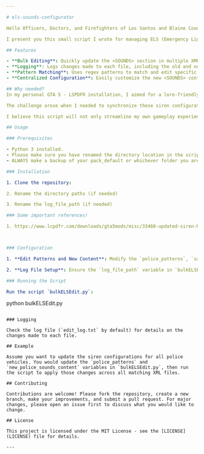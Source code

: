 ```yaml
---

# els-sounds-configurator

Hello Officers, Doctors, and Firefighters of Los Santos and Blaine County,

I present you this small script I wrote for managing ELS (Emergency Lighting System) configuration files in Grand Theft Auto V. This script helps to standardize and update the <SOUNDS> section across multiple XML files used by various emergency service vehicles. It's particularly useful for ensuring consistency and efficiency when updating siren and horn configurations.

## Features

- **Bulk Editing**: Quickly update the <SOUNDS> section in multiple XML files based on predefined patterns.
- **Logging**: Logs changes made to each file, including the old and new content of the <SOUNDS> section.
- **Pattern Matching**: Uses regex patterns to match and edit specific files associated with police, ambulance, fire department, and other emergency services.
- **Centralized Configuration**: Easily customize the new <SOUNDS> content for different departments or vehicle types.

## Why needed?
In my personal GTA 5 - LSPDFR installation, I aimed for a lore-friendly experience, ensuring that all aspects of the game. However, managing siren configurations across multiple agencies and vehicle types proved to be a daunting task. Specifically, I created a pack of sirens tailored for different agencies such as SAHP, LSPD + BCSO + FIB + LSSD, EMS, and FD, encompassing around 337 lore-friendly vehicle els-xml config files.

The challenge arose when I needed to synchronize these siren configurations across all 337 XML files associated with each vehicle. Attempting to do this manually quickly became overwhelming and impractical. Faced with this issue, I decided to develop a Python script to automate the process. This script allows for seamless updates to the <SOUNDS> blah blah </SOUNDS> section within each XML file, ensuring that the siren and horn configurations are consistently applied across all vehicles.

I believe this script will not only streamline my own gameplay experience but also be beneficial to others within the GTA 5 modding community who seek to maintain a similar level of customization and immersion. By sharing this tool, I hope to alleviate the manual effort required for managing siren configurations and enable others to effortlessly customize their GTA 5 emergency vehicle setups. 

## Usage

### Prerequisites

- Python 3 installed.
- Please make sure you have renamed the directory location in the script.
- ALWAYS make a backup of your pack_default or whichever folder you are using for the ELS-xml files. I won't be responsible if you don't read the manual/readme properly.

### Installation

1. Clone the repository:

2. Rename the directory paths (if needed)

3. Rename the log_file_path (if needed)

### Some important references!

1. https://www.lcpdfr.com/downloads/gta5mods/misc/33460-updated-siren-hashes-for-els-2021/



### Configuration

1. **Edit Patterns and New Content**: Modify the `police_patterns`, `sahp_patterns`, `lsfd_patterns`, `ems_patterns`, and corresponding `new_*_sounds_content` variables in `rename_els.py` to match your requirements.

2. **Log File Setup**: Ensure the `log_file_path` variable in `bulkELSEdit.py` points to a valid location where the log file can be written.

### Running the Script

Run the script `bulkELSEdit.py`:
```
python bulkELSEdit.py
```

### Logging

Check the log file (`edit_log.txt` by default) for details on the changes made to each file.

## Example

Assume you want to update the siren configurations for all police vehicles. You would update the `police_patterns` and `new_police_sounds_content` variables in `bulkELSEdit.py`, then run the script to apply those changes across all matching XML files.

## Contributing

Contributions are welcome! Please fork the repository, create a new branch, make your improvements, and submit a pull request. For major changes, please open an issue first to discuss what you would like to change.

## License

This project is licensed under the MIT License - see the [LICENSE](LICENSE) file for details.

---
```

